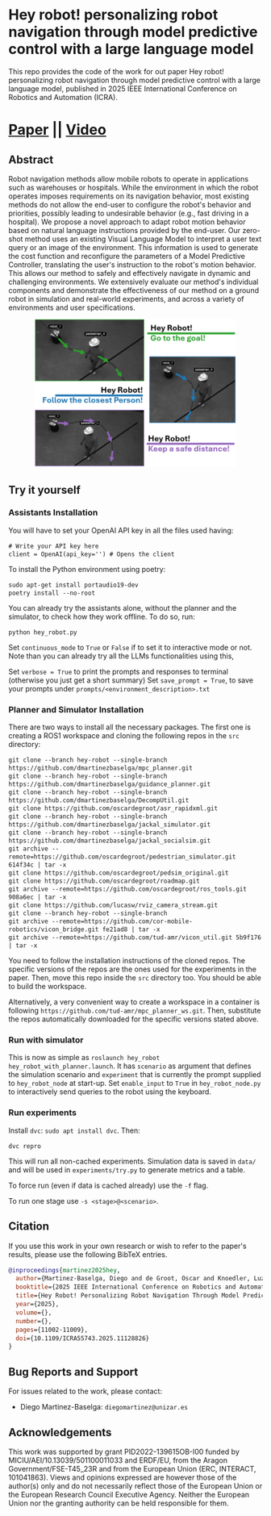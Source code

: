 # Hey robot! personalizing robot navigation through model predictive control with a large language model
This repo provides the code of the work for out paper Hey robot! personalizing robot navigation through model predictive control with a large language model, published in 2025 IEEE International Conference on Robotics and Automation (ICRA).
# [Paper](https://arxiv.org/pdf/2409.13393) || [Video](https://youtu.be/gB5UZBbDxUA)

## Abstract
Robot navigation methods allow mobile robots to operate in applications such as warehouses or hospitals. While the environment in which the robot operates imposes requirements on its navigation behavior, most existing methods do not allow the end-user to configure the robot's behavior and priorities, possibly leading to undesirable behavior (e.g., fast driving in a hospital). We propose a novel approach to adapt robot motion behavior based on natural language instructions provided by the end-user. Our zero-shot method uses an existing Visual Language Model to interpret a user text query or an image of the environment. This information is used to generate the cost function and reconfigure the parameters of a Model Predictive Controller, translating the user's instruction to the robot's motion behavior. This allows our method to safely and effectively navigate in dynamic and challenging environments. We extensively evaluate our method's individual components and demonstrate the effectiveness of our method on a ground robot in simulation and real-world experiments, and across a variety of environments and user specifications.

<p align="center">
  <img src="doc/teaser.png" alt="Teaser" width="400">
</p>

## Try it yourself
### Assistants Installation
You will have to set your OpenAI API key in all the files used having:
```
# Write your API key here
client = OpenAI(api_key='') # Opens the client
```

To install the Python environment using poetry:
```
sudo apt-get install portaudio19-dev
poetry install --no-root
```
You can already try the assistants alone, without the planner and the simulator, to check how they work offline. To do so, run:
```
python hey_robot.py
```
Set `continuous_mode` to `True` or `False` if to set it to interactive mode or not. Note than you can already try all the LLMs functionalities using this,

Set `verbose = True` to print the prompts and responses to terminal (otherwise you just get a short summary)
Set `save_prompt = True`,  to save your prompts under `prompts/<environment_description>.txt`

### Planner and Simulator Installation
There are two ways to install all the necessary packages. The first one is creating a ROS1 workspace and cloning the following repos in the `src` directory:
```
git clone --branch hey-robot --single-branch https://github.com/dmartinezbaselga/mpc_planner.git
git clone --branch hey-robot --single-branch https://github.com/dmartinezbaselga/guidance_planner.git
git clone --branch hey-robot --single-branch https://github.com/dmartinezbaselga/DecompUtil.git
git clone https://github.com/oscardegroot/asr_rapidxml.git
git clone --branch hey-robot --single-branch https://github.com/dmartinezbaselga/jackal_simulator.git
git clone --branch hey-robot --single-branch https://github.com/dmartinezbaselga/jackal_socialsim.git
git archive --remote=https://github.com/oscardegroot/pedestrian_simulator.git 614f34c | tar -x
git clone https://github.com/oscardegroot/pedsim_original.git
git clone https://github.com/oscardegroot/roadmap.git
git archive --remote=https://github.com/oscardegroot/ros_tools.git 908a6ec | tar -x
git clone https://github.com/lucasw/rviz_camera_stream.git
git clone --branch hey-robot --single-branch 
git archive --remote=https://github.com/cor-mobile-robotics/vicon_bridge.git fe21ad8 | tar -x
git archive --remote=https://github.com/tud-amr/vicon_util.git 5b9f176 | tar -x

```
You need to follow the installation instructions of the cloned repos. The specific versions of the repos are the ones used for the experiments in the paper. Then, move this repo inside the `src` directory too. You should be able to build the workspace.

Alternatively, a very convenient way to create a workspace in a container is following `https://github.com/tud-amr/mpc_planner_ws.git`. Then, substitute the repos automatically downloaded for the specific versions stated above. 

### Run with simulator
This is now as simple as `roslaunch hey_robot hey_robot_with_planner.launch`. It has `scenario` as argument that defines the simulation scenario and `experiment` that is currently the prompt supplied to `hey_robot_node` at start-up. Set `enable_input` to `True` in `hey_robot_node.py` to interactively send queries to the robot using the keyboard.

### Run experiments
Install `dvc`: `sudo apt install dvc`. Then:

```
dvc repro
```

This will run all non-cached experiments. Simulation data is saved in `data/` and will be used in `experiments/try.py` to generate metrics and a table.

To force run (even if data is cached already) use the `-f` flag.

To run one stage use `-s <stage>@<scenario>`.

## Citation
If you use this work in your own research or wish to refer to the paper's results, please use the following BibTeX entries.
```bibtex
@inproceedings{martinez2025hey,
  author={Martinez-Baselga, Diego and de Groot, Oscar and Knoedler, Luzia and Alonso-Mora, Javier and Riazuelo, Luis and Montano, Luis},
  booktitle={2025 IEEE International Conference on Robotics and Automation (ICRA)}, 
  title={Hey Robot! Personalizing Robot Navigation Through Model Predictive Control with a Large Language Model}, 
  year={2025},
  volume={},
  number={},
  pages={11002-11009},
  doi={10.1109/ICRA55743.2025.11128826}
}
```
## Bug Reports and Support
For issues related to the work, please contact:
- Diego Martinez-Baselga: `diegomartinez@unizar.es`

## Acknowledgements
This work was supported by grant PID2022-139615OB-I00 funded by MICIU/AEI/10.13039/501100011033 and ERDF/EU, from the Aragon Government/FSE-T45_23R and from the European Union (ERC, INTERACT, 101041863). Views and opinions expressed are however those of the author(s) only and do not necessarily reflect those of the European Union or the European Research Council Executive Agency. Neither the European Union nor the granting authority can be held responsible for them.
